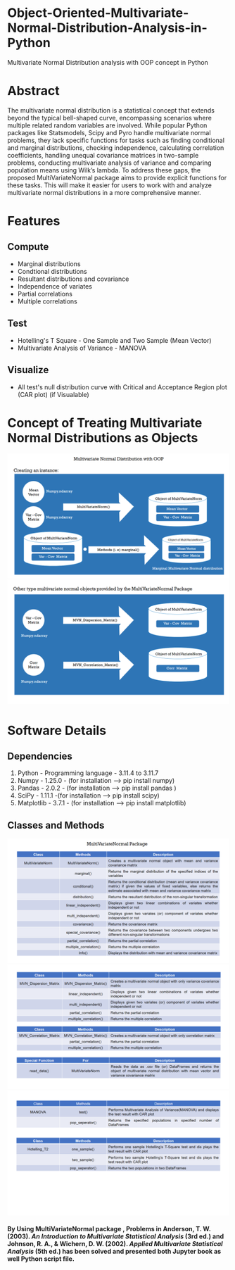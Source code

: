 # Object-Oriented-Multivariate-Normal-Distribution-Analysis-in-Python
Multivariate Normal Distribution analysis with OOP concept in Python


# Abstract
The multivariate normal distribution is a statistical concept that extends beyond the typical bell-shaped curve, encompassing scenarios where multiple related random variables are involved. While popular Python packages like Statsmodels, Scipy and Pyro handle multivariate normal problems, they lack specific functions for tasks such as finding conditional and marginal distributions, checking independence, calculating correlation coefficients, handling unequal covariance matrices in two-sample problems, conducting multivariate analysis of variance and comparing population means using Wilk’s lambda. To address these gaps, the proposed MultiVariateNormal package aims to provide explicit functions for these tasks. This will make it easier for users to work with and analyze multivariate normal distributions in a more comprehensive manner.


# Features
Compute 
-----------------------------------------------------------------------
- Marginal distributions
- Condtional distributions
- Resultant distributions and covariance
- Independence of variates
- Partial correlations
- Multiple correlations

Test
------------------------------------------------------------------------
- Hotelling's T Square - One Sample and Two Sample (Mean Vector)
- Multivariate Analysis of Variance - MANOVA

Visualize
------------------------------------------------------------------------
- All test's null distribution curve with Critical and Acceptance Region
  plot (CAR plot) (if Visualable)
  
# Concept of Treating Multivariate Normal Distributions as Objects  
![MultiVariateNormal Package](FIGURES/Slide4.PNG)
![MultiVariateNormal Package](FIGURES/Slide5.PNG)

# Software Details
## Dependencies
  1. Python - Programming language - 3.11.4 to 3.11.7
  2. Numpy - 1.25.0 -  (for installation --> pip install numpy)
  3. Pandas - 2.0.2 - (for installation --> pip install pandas )
  4. SciPy - 1.11.1 -(for installation --> pip install scipy)
  5. Matplotlib - 3.7.1 - (for installation --> pip install matplotlib)

## Classes and Methods
![MultiVariateNormal Package](FIGURES/Slide1.PNG)
![MultiVariateNormal Package](FIGURES/Slide2.PNG)
![MultiVariateNormal Package](FIGURES/Slide3.PNG)

#### By Using MultiVariateNormal package , Problems in  Anderson, T. W. (2003). *An Introduction to Multivariate Statistical Analysis* (3rd ed.) and Johnson, R. A., & Wichern, D. W. (2002). *Applied Multivariate Statistical Analysis* (5th ed.) has been solved and presented both Jupyter book as well Python script file.

